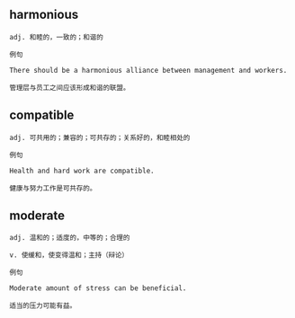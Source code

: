 ## harmonious
```
adj. 和睦的，一致的；和谐的

例句

There should be a harmonious alliance between management and workers.

管理层与员工之间应该形成和谐的联盟。
```
## compatible
```
adj. 可共用的；兼容的；可共存的；关系好的，和睦相处的

例句

Health and hard work are compatible.

健康与努力工作是可共存的。
```
## moderate
```
adj. 温和的；适度的，中等的；合理的

v. 使缓和，使变得温和；主持（辩论）

例句

Moderate amount of stress can be beneficial.

适当的压力可能有益。
```